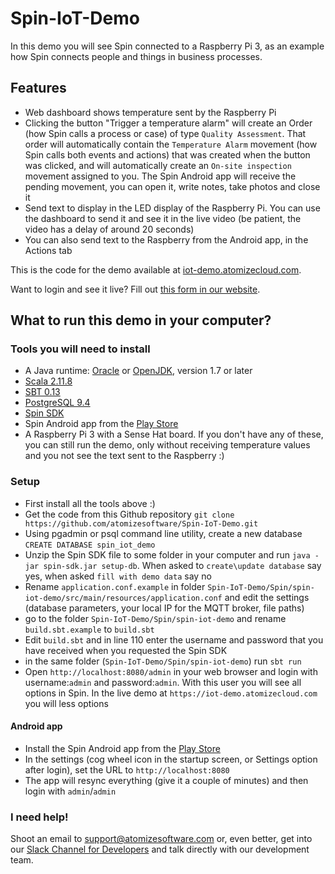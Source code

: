 # Spin-IoT-Demo

In this demo you will see Spin connected to a Raspberry Pi 3, as an example how Spin connects people and things in business processes.

## Features

* Web dashboard shows temperature sent by the Raspberry Pi
* Clicking the button "Trigger a temperature alarm" will create an Order (how Spin calls a process or case) of type `Quality Assessment`. That order will automatically contain the `Temperature Alarm` movement (how Spin calls both events and actions) that was created when the button was clicked, and will automatically create an `On-site inspection` movement assigned to you. The Spin Android app will receive the pending movement, you can open it, write notes, take photos and close it
* Send text to display in the LED display of the Raspberry Pi. You can use the dashboard to send it and see it in the live video (be patient, the video has a delay of around 20 seconds)
* You can also send text to the Raspberry from the Android app, in the Actions tab


This is the code for the demo available at [iot-demo.atomizecloud.com](https://iot-demo.atomizecloud.com/admin).


Want to login and see it live? Fill out [this form in our website](https://atomizesoftware.com/form/iot-trial).

## What to run this demo in your computer?

### Tools you will need to install

* A Java runtime: [Oracle](http://www.java.com/) or [OpenJDK](http://openjdk.java.net/), version 1.7 or later
* [Scala 2.11.8](http://www.scala-lang.org/download/)
* [SBT 0.13](http://www.scala-sbt.org/download.html)
* [PostgreSQL 9.4](https://www.postgresql.org/download/)
* [Spin SDK](https://atomizesoftware.com/spin/sdk)
* Spin Android app from the [Play Store](https://play.google.com/store/apps/details?id=com.atomizesoftware.spin)
* A Raspberry Pi 3 with a Sense Hat board. If you don't have any of these, you can still run the demo, only without receiving temperature values and you not see the text sent to the Raspberry :)


### Setup

* First install all the tools above :)
* Get the code from this Github repository `git clone https://github.com/atomizesoftware/Spin-IoT-Demo.git`
* Using pgadmin or psql command line utility, create a new database `CREATE DATABASE spin_iot_demo`
* Unzip the Spin SDK file to some folder in your computer and run `java -jar spin-sdk.jar setup-db`. When asked to `create\update database` say yes, when asked `fill with demo data` say no
* Rename `application.conf.example` in folder `Spin-IoT-Demo/Spin/spin-iot-demo/src/main/resources/application.conf` and edit the settings (database parameters, your local IP for the MQTT broker, file paths)
* go to the folder `Spin-IoT-Demo/Spin/spin-iot-demo` and rename `build.sbt.example` to `build.sbt`
* Edit `build.sbt` and in line 110 enter the username and password that you have received when you requested the Spin SDK
* in the same folder (`Spin-IoT-Demo/Spin/spin-iot-demo`) run `sbt run`
* Open `http://localhost:8080/admin` in your web browser and login with username:`admin` and password:`admin`. With this user you will see all options in Spin. In the live demo at `https://iot-demo.atomizecloud.com` you will less options

#### Android app

* Install the Spin Android app from the [Play Store](https://play.google.com/store/apps/details?id=com.atomizesoftware.spin)
* In the settings (cog wheel icon in the startup screen, or Settings option after login), set the URL to `http://localhost:8080`
* The app will resync everything (give it a couple of minutes) and then login with `admin`/`admin`


### I need help!

Shoot an email to <a href="mailto:support@atomizesoftware.com">support@atomizesoftware.com</a> or, even better, get into our [Slack Channel for Developers](https://atomizesoftware.com/slack) and talk directly with our development team.
